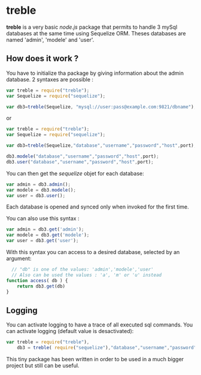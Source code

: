 # treble #

**treble** is a very basic *node.js* package that permits to handle 3 mySql databases at the same time using Sequelize ORM. Theses databases are named 'admin', 'modele' and 'user'. 

## How does it work ? ##
You have to initialize tha package by giving information about the admin database. 2 syntaxes are possible :
```javascript
var treble = require("treble");
var Sequelize = require("sequelize");

var db3=treble(Sequelize, "mysql://user:pass@example.com:9821/dbname");
```

or

```javascript
var treble = require("treble");
var Sequelize = require("sequelize");

var db3=treble(Sequelize,"database","username","password","host",port);

db3.modele("database","username","password","host",port);
db3.user("database","username","password","host",port);
```

You can then get the *sequelize* objet for each database:
```javascript
var admin = db3.admin();
var modele = db3.modele();
var user = db3.user();
```
Each database is opened and synced only when invoked for the first time.

You can also use this syntax :
```javascript
var admin = db3.get('admin');
var modele = db3.get('modele');
var user = db3.get('user');
```

With this syntax you can access to a desired database, selected by an argument:

```javascript
  // "db" is one of the values: 'admin','modele','user'
  // Also can be used the values : 'a', 'm' or 'u' instead
function access( db ) {
    return db3.get(db)
}
```

## Logging ##
You can activate logging to have a trace of all executed sql commands.
You can activate logging (default value is desactivated):
```javascript
var treble = require("treble"),
    db3 = treble( require("sequelize"),"database","username","password","host",port).logging(true);
```


This tiny package has been written in order to be used in a much bigger project but still can be useful.